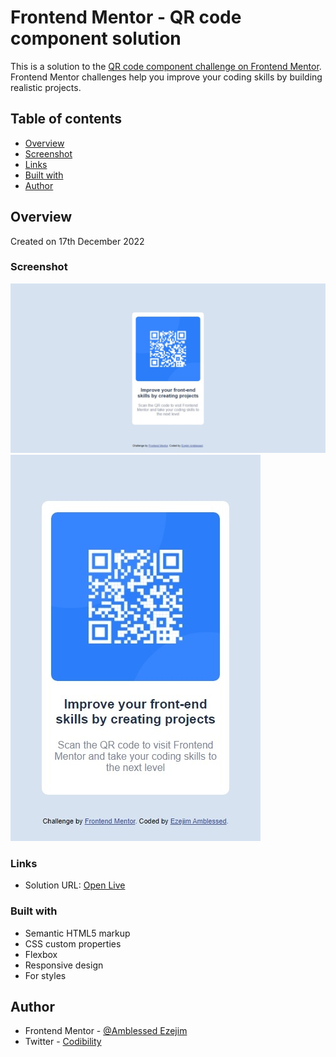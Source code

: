 # Frontend Mentor - QR code component solution

This is a solution to the [QR code component challenge on Frontend Mentor](https://www.frontendmentor.io/challenges/qr-code-component-iux_sIO_H). Frontend Mentor challenges help you improve your coding skills by building realistic projects.

## Table of contents

- [Overview](#overview)
- [Screenshot](#screenshot)
- [Links](#links)
- [Built with](#built-with)
- [Author](#author)

## Overview

Created on 17th December 2022

### Screenshot

![Image](design/desktop_screenshot.jpeg)
![Image](design/mobile_screenshot.jpeg)

### Links

- Solution URL: [Open Live](https://codibility.github.io/Qr-code-component-main/)

### Built with

- Semantic HTML5 markup
- CSS custom properties
- Flexbox
- Responsive design
- For styles

## Author

- Frontend Mentor - [@Amblessed Ezejim](https://www.frontendmentor.io/profile/amblessedezejim)
- Twitter - [Codibility](https://www.twitter.com/codibility)
